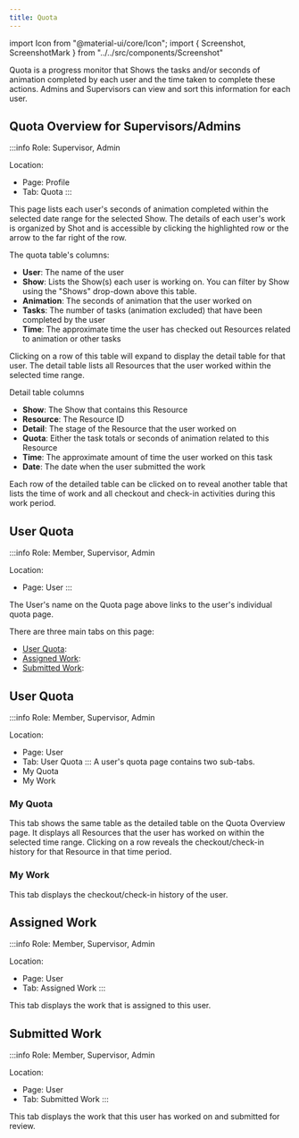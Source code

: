 ```yaml
---
title: Quota
---
```

import Icon from "@material-ui/core/Icon";
import { Screenshot, ScreenshotMark } from "../../src/components/Screenshot"

Quota is a progress monitor that Shows the tasks and/or seconds of animation completed by each user and the time taken to complete these actions. Admins and Supervisors can view and sort this information for each user.

## Quota Overview for Supervisors/Admins
:::info
Role: Supervisor, Admin

Location: 
- Page: Profile
- Tab: Quota
:::

This page lists each user's seconds of animation completed within the selected date range for the selected Show. The details of each user's work is organized by Shot and is accessible by clicking the highlighted row or the arrow to the far right of the row.

The quota table's columns:

- **User**: The name of the user
- **Show**: Lists the Show(s) each user is working on. You can filter by Show using the "Shows" drop-down above this table.
- **Animation**: The seconds of animation that the user worked on
- **Tasks**: The number of tasks (animation excluded) that have been completed by the user
- **Time**: The approximate time the user has checked out Resources related to animation or other tasks

<Screenshot image="/screenshot/profile_quota.png">
</Screenshot>

Clicking on a row of this table will expand to display the detail table for that user. The detail table lists all Resources that the user worked within the selected time range.

Detail table columns
- **Show**: The Show that contains this Resource
- **Resource**: The Resource ID
- **Detail**: The stage of the Resource that the user worked on
- **Quota**: Either the task totals or seconds of animation related to this Resource
- **Time**: The approximate amount of time the user worked on this task
- **Date**: The date when the user submitted the work

<Screenshot image="/screenshot/profile_quota_detail.png">
    <ScreenshotMark x="94.1%" y="11.4%" width="6%" height="19%" textPosition="right" borderRadius="20px"></ScreenshotMark>
</Screenshot>

Each row of the detailed table can be clicked on to reveal another table that lists the time of work and all checkout and check-in activities during this work period.

<Screenshot image="/screenshot/profile_quota_subdetail.png">
    <ScreenshotMark x="90%" y="35%" width="6%" height="14%" textPosition="right" borderRadius="20px"></ScreenshotMark>
</Screenshot>

## User Quota
:::info
Role: Member, Supervisor, Admin

Location: 
- Page: User
:::

The User's name on the Quota page above links to the user's individual quota page.

There are three main tabs on this page:
- [User Quota](#user-quota):
- [Assigned Work](#assigned-work):
- [Submitted Work](#submitted-work):

<Screenshot image="/screenshot/user_quota.png">
</Screenshot>

## User Quota
:::info
Role: Member, Supervisor, Admin

Location: 
- Page: User
- Tab: User Quota
:::
A user's quota page contains two sub-tabs.
- My Quota
- My Work

### My Quota
This tab shows the same table as the detailed table on the Quota Overview page. It displays all Resources that the user has worked on within the selected time range. Clicking on a row reveals the checkout/check-in history for that Resource in that time period.

<Screenshot image="/screenshot/user_quota.png">
</Screenshot>

### My Work
This tab displays the checkout/check-in history of the user.


<Screenshot image="/screenshot/user_quota_mywork.png">
</Screenshot>

## Assigned Work
:::info
Role: Member, Supervisor, Admin

Location: 
- Page: User
- Tab: Assigned Work
:::

This tab displays the work that is assigned to this user.

<Screenshot image="/screenshot/user_quota_assigned-work.png">
</Screenshot>

## Submitted Work
:::info
Role: Member, Supervisor, Admin

Location: 
- Page: User
- Tab: Submitted Work
:::

This tab displays the work that this user has worked on and submitted for review.

<Screenshot image="/screenshot/user_quota_submitted-work.png">
</Screenshot>